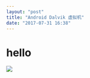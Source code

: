 ```yaml
---
layout: "post"
title: "Android Dalvik 虚拟机"
date: "2017-07-31 16:38"
---
```


# hello
![](/images/main_view.jpg)
